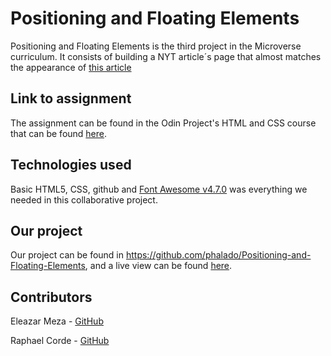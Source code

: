 # Positioning and Floating Elements
Positioning and Floating Elements is the third project in the Microverse curriculum. It consists of building a NYT article´s page that almost matches the appearance of [this article](https://www.nytimes.com/2014/03/18/science/space/detection-of-waves-in-space-buttresses-landmark-theory-of-big-bang.html?_r=0)

## Link to assignment

The assignment can be found in the Odin Project's HTML and CSS course that can be found [here](https://www.theodinproject.com/courses/html5-and-css3/lessons/positioning-and-floating-elements).

## Technologies used

Basic HTML5, CSS, github and [Font Awesome v4.7.0](https://fontawesome.com/v4.7.0/icons/) was everything we needed in this collaborative project.

## Our project

Our project can be found in https://github.com/phalado/Positioning-and-Floating-Elements, and a live view can be found [here](https://rawcdn.githack.com/phalado/Positioning-and-Floating-Elements/745a3f117fa9d22b4b87c6cca41cf5bd57b0873f/index.html).

## Contributors

Eleazar Meza - [GitHub](https://github.com/elshaka)

Raphael Corde - [GitHub](https://github.com/phalado)
